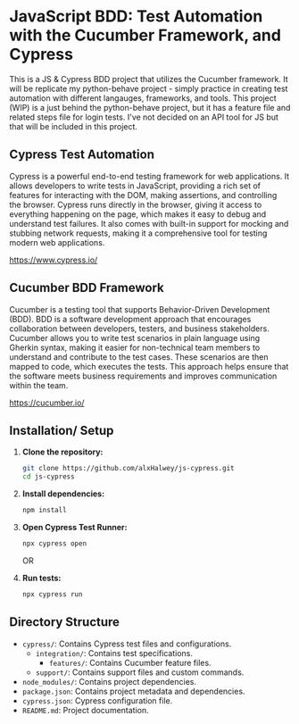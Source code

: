 # JavaScript BDD: Test Automation with the Cucumber Framework, and Cypress
 
This is a JS & Cypress BDD project that utilizes the Cucumber framework. It will be replicate my python-behave project - simply practice in creating test automation with different langauges, frameworks, and tools. This project (WIP) is a just behind the python-behave project, but it has a feature file and related steps file for login tests. I've not decided on an API tool for JS but that will be included in this project.

## Cypress Test Automation

Cypress is a powerful end-to-end testing framework for web applications. It allows developers to write tests in JavaScript, providing a rich set of features for interacting with the DOM, making assertions, and controlling the browser. Cypress runs directly in the browser, giving it access to everything happening on the page, which makes it easy to debug and understand test failures. It also comes with built-in support for mocking and stubbing network requests, making it a comprehensive tool for testing modern web applications.

https://www.cypress.io/

## Cucumber BDD Framework

Cucumber is a testing tool that supports Behavior-Driven Development (BDD). BDD is a software development approach that encourages collaboration between developers, testers, and business stakeholders. Cucumber allows you to write test scenarios in plain language using Gherkin syntax, making it easier for non-technical team members to understand and contribute to the test cases. These scenarios are then mapped to code, which executes the tests. This approach helps ensure that the software meets business requirements and improves communication within the team.

https://cucumber.io/

## Installation/ Setup

1. **Clone the repository:**
    ```bash
    git clone https://github.com/alxHalwey/js-cypress.git
    cd js-cypress
    ```

2. **Install dependencies:**
    ```bash
    npm install
    ```

3. **Open Cypress Test Runner:**
    ```bash
    npx cypress open
    ```
    
    OR

4. **Run tests:**
    ```bash
    npx cypress run
    ```

## Directory Structure

- `cypress/`: Contains Cypress test files and configurations.
  - `integration/`: Contains test specifications.
    - `features/`: Contains Cucumber feature files.
  - `support/`: Contains support files and custom commands.
- `node_modules/`: Contains project dependencies.
- `package.json`: Contains project metadata and dependencies.
- `cypress.json`: Cypress configuration file.
- `README.md`: Project documentation.
